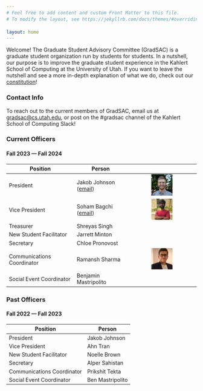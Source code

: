 ```yaml
---
# Feel free to add content and custom Front Matter to this file.
# To modify the layout, see https://jekyllrb.com/docs/themes/#overriding-theme-defaults

layout: home
---
```


Welcome! The Graduate Student Advisory Committee (GradSAC) is a graduate student organization run by students for students. In a nutshell, our purpose is to improve the graduate student experience in the Kahlert School of Computing at the University of Utah. If you want to leave the nutshell and see a more in-depth explanation of what we do, check out our [constitution](https://drive.google.com/file/d/1quE9axBw747G0D-PY_Vi0XyriTN6xwJP/view)!

### Contact Info
To reach out to the current members of GradSAC, email us at [gradsac@cs.utah.edu](mailto:gradsac@cs.utah.edu), or post on the #gradsac channel of the Kahlert School of Computing Slack!
### Current Officers

#### Fall 2023 — Fall 2024

| Position                   | Person                                                 |                                                                                     |
| -------------------------- | ------------------------------------------------------ | :---------------------------------------------------------------------------------: |
| President                  | Jakob Johnson ([email](mailto:jakob.johnson@utah.edu)) | <img src="assets/images/portraits/jakob.jpg" alt="Jakob" width="33%" height="auto"> |
| Vice President             | Soham Bagchi ([email](mailto:soham.bagchi@utah.edu))   | <img src="assets/images/portraits/soham.jpg" alt="Soham" width="33%" height="auto"> |
| Treasurer                  | Shreyas Singh                                          |                                                                                     |
| New Student Facilitator    | Jarrett Minton                                         |                                                                                     |
| Secretary                  | Chloe Pronovost                                        |                                                                                     |
| Communications Coordinator | Ramansh Sharma                                         | <img src="assets/images/portraits/ram.jpg" alt="Ramansh" width="33%" height="auto"> |
| Social Event Coordinator   | Benjamin Mastripolito                                  |                                                                                     |


### Past Officers

#### Fall 2022 — Fall 2023

| Position                   | Person           |
| -------------------------- | ---------------- |
| President                  | Jakob Johnson    |
| Vice President             | Ahn Tran         |
| New Student Facilitator    | Noelle Brown     |
| Secretary                  | Alper Sahistan   |
| Communications Coordinator | Prikshit Tekta   |
| Social Event Coordinator   | Ben Mastripolito |
